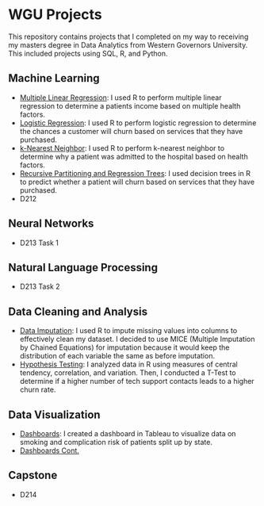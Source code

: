 # WGU Projects
This repository contains projects that I completed on my way to receiving my masters degree in Data Analytics from Western Governors University. This included projects using SQL, R, and Python.

## Machine Learning
- [Multiple Linear Regression](https://github.com/lrosemeyer/WGU_Projects/tree/main/D208/Multiple%20Linear%20Regression): I used R to perform multiple linear regression to determine a patients income based on multiple health factors.
- [Logistic Regression](https://github.com/lrosemeyer/WGU_Projects/tree/main/D208/Logistic%20Regression): I used R to perform logistic regression  to determine the chances a customer will churn based on services that they have purchased.
- [k-Nearest Neighbor](https://github.com/lrosemeyer/WGU_Projects/tree/main/D209/KNN): I used R to perform k-nearest neighbor to determine why a patient was admitted to the hospital based on health factors.
- [Recursive Partitioning and Regression Trees](https://github.com/lrosemeyer/WGU_Projects/tree/main/D209/RPART): I used decision trees in R to predict whether a patient will churn based on services that they have purchased.
- D212

## Neural Networks
- D213 Task 1

## Natural Language Processing
- D213 Task 2

## Data Cleaning and Analysis
- [Data Imputation](https://github.com/lrosemeyer/WGU_Projects/tree/main/D206): I used R to impute missing values into columns to effectively clean my dataset. I decided to use MICE (Multiple Imputation by Chained Equations) for imputation because it would keep the distribution of each variable the same as before imputation.
- [Hypothesis Testing](https://github.com/lrosemeyer/WGU_Projects/tree/main/D207): I analyzed data in R using measures of central tendency, correlation, and variation. Then, I conducted a T-Test to determine if a higher number of tech support contacts leads to a higher churn rate.

## Data Visualization
- [Dashboards](https://github.com/lrosemeyer/WGU_Projects/tree/main/D210): I created a dashboard in Tableau to visualize data on smoking and complication risk of patients split up by state.
- [Dashboards Cont.](https://github.com/lrosemeyer/WGU_Projects/tree/main/D211)

## Capstone
- D214
